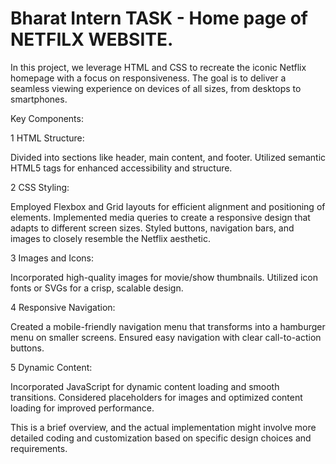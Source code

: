 # Bharat Intern TASK - Home page of NETFILX WEBSITE.

In this project, we leverage HTML and CSS to recreate the iconic Netflix homepage with a focus on responsiveness. The goal is to deliver a seamless viewing experience on devices of all sizes, from desktops to smartphones.

Key Components:

1 HTML Structure:

Divided into sections like header, main content, and footer.
Utilized semantic HTML5 tags for enhanced accessibility and structure.

2 CSS Styling:

Employed Flexbox and Grid layouts for efficient alignment and positioning of elements.
Implemented media queries to create a responsive design that adapts to different screen sizes.
Styled buttons, navigation bars, and images to closely resemble the Netflix aesthetic.

3 Images and Icons:

Incorporated high-quality images for movie/show thumbnails.
Utilized icon fonts or SVGs for a crisp, scalable design.

4 Responsive Navigation:

Created a mobile-friendly navigation menu that transforms into a hamburger menu on smaller screens.
Ensured easy navigation with clear call-to-action buttons.

5 Dynamic Content:

Incorporated JavaScript for dynamic content loading and smooth transitions.
Considered placeholders for images and optimized content loading for improved performance.

This is a brief overview, and the actual implementation might involve more detailed coding and customization based on specific design choices and requirements.


